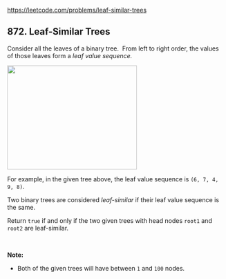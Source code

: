 https://leetcode.com/problems/leaf-similar-trees

## 872. Leaf-Similar Trees

<div><p>Consider all the leaves of a binary tree.  From left to right order, the values of those leaves form a <em>leaf value sequence.</em></p>
<p><img alt="" src="https://s3-lc-upload.s3.amazonaws.com/uploads/2018/07/16/tree.png" style="width: 300px; height: 240px;"/></p>
<p>For example, in the given tree above, the leaf value sequence is <code>(6, 7, 4, 9, 8)</code>.</p>
<p>Two binary trees are considered <em>leaf-similar</em> if their leaf value sequence is the same.</p>
<p>Return <code>true</code> if and only if the two given trees with head nodes <code>root1</code> and <code>root2</code> are leaf-similar.</p>
<p> </p>
<p><strong>Note:</strong></p>
<ul>
<li>Both of the given trees will have between <code>1</code> and <code>100</code> nodes.</li>
</ul>
</div>
